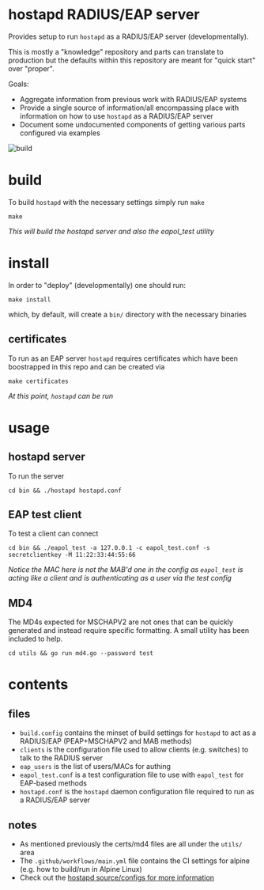 hostapd RADIUS/EAP server
===

Provides setup to run `hostapd` as a RADIUS/EAP server (developmentally).

This is mostly a "knowledge" repository and parts can translate to production but the defaults
within this repository are meant for "quick start" over "proper".

Goals:

- Aggregate information from previous work with RADIUS/EAP systems
- Provide a single source of information/all encompassing place with information on how to use `hostapd` as a RADIUS/EAP server
- Document some undocumented components of getting various parts configured via examples

![build](https://github.com/enckse/hostapd-radius-eap-server/actions/workflows/main.yml/badge.svg)

# build

To build `hostapd` with the necessary settings simply run `make`

```
make
```

_This will build the hostapd server and also the eapol_test utility_

# install

In order to "deploy" (developmentally) one should run:

```
make install
```

which, by default, will create a `bin/` directory with the necessary binaries

## certificates

To run as an EAP server `hostapd` requires certificates which have been boostrapped in this repo and can be created via

```
make certificates
```

_At this point, `hostapd` can be run_

# usage

## hostapd server

To run the server

```
cd bin && ./hostapd hostapd.conf
```

## EAP test client

To test a client can connect

```
cd bin && ./eapol_test -a 127.0.0.1 -c eapol_test.conf -s secretclientkey -M 11:22:33:44:55:66
```

_Notice the MAC here is not the MAB'd one in the config as `eapol_test` is acting like a client and is authenticating as a user via the test config_

## MD4

The MD4s expected for MSCHAPV2 are not ones that can be quickly generated and instead require specific formatting. A small utility has been included to help.

```
cd utils && go run md4.go --password test
```

# contents

## files

- `build.config` contains the minset of build settings for `hostapd` to act as a RADIUS/EAP (PEAP+MSCHAPV2 and MAB methods)
- `clients` is the configuration file used to allow clients (e.g. switches) to talk to the RADIUS server
- `eap_users` is the list of users/MACs for authing
- `eapol_test.conf` is a test configuration file to use with `eapol_test` for EAP-based methods
- `hostapd.conf` is the `hostapd` daemon configuration file required to run as a RADIUS/EAP server

## notes

- As mentioned previously the certs/md4 files are all under the `utils/` area
- The `.github/workflows/main.yml` file contains the CI settings for alpine (e.g. how to build/run in Alpine Linux)
- Check out the [hostapd source/configs for more information](https://w1.fi/cgit/hostap/tree/hostapd/)

